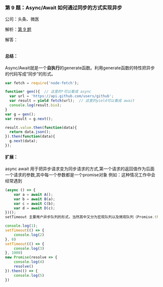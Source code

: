 ### 第 9 题：Async/Await 如何通过同步的方式实现异步

公司：头条、微医

解析：[第 9 题](https://github.com/Advanced-Frontend/Daily-Interview-Question/issues/156)

解答：



```javascript

```

#### 总结：

Async/Await就是一个**自执行**的generate函数。利用generate函数的特性把异步的代码写成“同步”的形式。

```js
var fetch = require('node-fetch');

function* gen(){  // 这里的*可以看成 async
  var url = 'https://api.github.com/users/github';
  var result = yield fetch(url);  // 这里的yield可以看成 await
  console.log(result.bio);
}
var g = gen();
var result = g.next();

result.value.then(function(data){
  return data.json();
}).then(function(data){
  g.next(data);
});
```

#### 扩展：

async await 用于把异步请求变为同步请求的方式,第一个请求的返回值作为后面一个请求的参数,其中每一个参数都是一个promise对象
例如：这种情况工作中会经常遇到

```js
(async () => {
    var a = await A();
    var b = await B(a);
    var c = await C(b);
    var d = await D(c);
})();
setTimeout 主要用户异步队列的形式，当然其中又分为宏观队列以及微观队列（Promise.then,process.nextTick等），比如隔1000ms执行一段逻辑代码（实际中不一定是1000ms后执行，需要考虑主任务的执行时间）

console.log(1);
setTimeout(() => {
    console.log(2)
}, 0)
setTimeout(() => {
    console.log(3)
}, 1000)
new Promise(resolve => {
    console.log(4)
    resolve()
}).then(() => {
    console.log(5)
})
```

